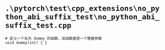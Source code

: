 # `.\pytorch\test\cpp_extensions\no_python_abi_suffix_test\no_python_abi_suffix_test.cpp`

```
# 定义一个名为 dummy 的函数，该函数接受一个整数参数
void dummy(int) { }
```